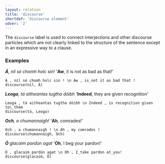 ```yaml
---
layout: relation
title: 'discourse'
shortdef: 'discourse element'
udver: '2'
---
```


The `discourse` label is used to connect interjections and other discourse particles which are not clearly linked to the structure of the sentence except in an expressive way to a clause. 
### Examples

_<b>Á</b>, níl sé chomh holc sin!_  '<b>Aw</b>, it is not as bad as that!'

~~~ sdparse
Á , níl sé chomh holc sin ! \n Aw , is_not it as bad that !
discourse(níl, Á)
~~~

_<b>Leoga</b>, tá aitheantas tugtha dóibh_ '<b>Indeed</b>, they are given recognition'

~~~ sdparse
Leoga , tá aitheantas tugtha dóibh \n Indeed , is recognition given to\_them
discourse(tá, Leoga)
~~~

_<b>Och</b>, a chumannaigh!_ '<b>Ah</b>, comrades!'

~~~ sdparse
Och , a chumannaigh ! \n Ah , my comrades !
discourse(chumannaigh, Och)
~~~

_<b>Ó</b> glacaim pardún agat_ '<b>Oh</b>, I beg your pardon!'
~~~ sdparse
Ó , glacaim pardún agat \n Oh , I_take pardon at_you!
discourse(glacaim, Ó)
~~~
<!-- Interlanguage links updated Po 11. listopadu 2024, 20:10:50 CET -->

